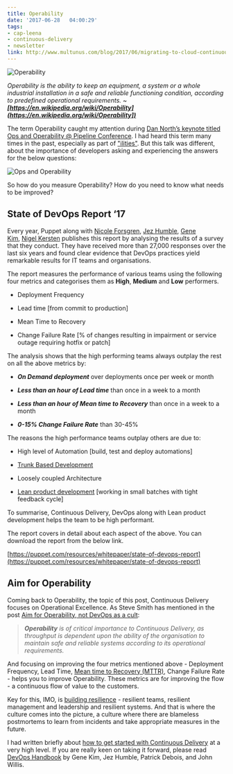 ```yaml
---
title: Operability
date: '2017-06-28	04:00:29'
tags: 
- cap-leena
- continuous-delivery
- newsletter
link: http://www.multunus.com/blog/2017/06/migrating-to-cloud-continuous-delivery/
---
```


![Operability](https://s3.amazonaws.com/multunus-cdimages/operability+-+meme.jpg)

*Operability is the ability to keep an equipment, a system or a whole industrial installation in a safe and reliable functioning condition, according to predefined operational requirements.*
~*__[https://en.wikipedia.org/wiki/Operability](https://en.wikipedia.org/wiki/Operability])__*

The term Operability caught my attention during [Dan North’s keynote titled Ops and Operability @ Pipeline Conference](https://web.pipelineconf.info/programme/speakers/#Dan+North). I had heard this term many times in the past, especially as part of ["ilities"](https://en.wikipedia.org/wiki/Non-functional_requirement). But this talk was different, about the importance of developers asking and experiencing the answers for the below questions:

![Ops and Operability](https://s3.amazonaws.com/multunus-cdimages/ops-and-operability.png)

So how do you measure Operability? How do you need to know what needs to be improved?

## State of DevOps Report ‘17

Every year, Puppet along with [Nicole Forsgren](https://devops-research.com/about.html), [Jez Humble](https://continuousdelivery.com/), [Gene Kim](http://www.realgenekim.me/), [Nigel Kersten](https://puppet.com/company/leadership/nigel-kersten) publishes this report by analysing the results of a survey that they conduct. 
They have received more than 27,000 responses over the last six years and found clear evidence that DevOps practices yield remarkable results for IT teams and organisations.

The report measures the performance of various teams using the following four metrics and categorises them as **High**, **Medium** and **Low** performers.

* Deployment Frequency

* Lead time [from commit to production]

* Mean Time to Recovery 

* Change Failure Rate [% of changes resulting in impairment or service outage requiring hotfix or patch]

The analysis shows that the high performing teams always outplay the rest on all the above metrics by:

* **_On Demand deployment_** over deployments once per week or month

* **_Less than an hour of Lead time_** than once in a week to a month

* **_Less than an hour of Mean time to Recovery_** than once in a week to a month

* **_0-15% Change Failure Rate_** than 30-45%

The reasons the high performance teams outplay others are due to:

* High level of Automation [build, test and deploy automations]

* [Trunk Based Development](http://www.multunus.com/blog/2016/03/merge-hells-feature-toggles-rescue/) 

* Loosely coupled Architecture

* [Lean product development](https://en.wikipedia.org/wiki/Lean_product_development) [working in small batches with tight feedback cycle]

To summarise, Continuous Delivery, DevOps along with Lean product development helps the team to be high performant.

The report covers in detail about each aspect of the above. You can download the report from the below link. 

[https://puppet.com/resources/whitepaper/state-of-devops-report](https://puppet.com/resources/whitepaper/state-of-devops-report)

## Aim for Operability

Coming back to Operability, the topic of this post, Continuous Delivery focuses on Operational Excellence. As Steve Smith has mentioned in the post [Aim for Operability, not DevOps as a cult](http://www.alwaysagileconsulting.com/articles/aim-for-operability-not-devops-as-a-cult/):

>**_Operability_** *is of critical importance to Continuous Delivery, as throughput is dependent upon the ability of the organisation to maintain safe and reliable systems according to its operational requirements.*

  

And focusing on improving the four metrics mentioned above - Deployment Frequency, Lead Time, [Mean time to Recovery (MTTR)](https://www.thoughtworks.com/radar/techniques/focus-on-mean-time-to-recovery), Change Failure Rate - helps you to improve Operability. These metrics are for improving the flow - a continuous flow of value to the customers.

Key for this, IMO, is [building resilience](http://www.multunus.com/blog/2014/08/production-outages-part-2/) - resilient teams, resilient management and leadership and resilient systems. And that is where the culture comes into the picture, a culture where there are blameless postmortems to learn from incidents and take appropriate measures in the future.

I had written briefly about [how to get started with Continuous Delivery](http://www.multunus.com/blog/2016/11/tryst-continuous-delivery/#get-started) at a very high level. If you are really keen on taking it forward, please read [DevOps Handbook](http://itrevolution.com/devops-handbook) by Gene Kim, Jez Humble, Patrick Debois, and John Willis.

